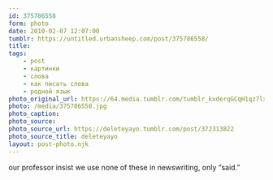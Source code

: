 ```yaml
---
id: 375786558
form: photo
date: 2010-02-07 12:07:00
tumblr: https://untitled.urbansheep.com/post/375786558/
title:
tags:
    - post
    - картинки
    - слова
    - как писать слова
    - родной язык
photo_original_url: https://64.media.tumblr.com/tumblr_kxderqGCqH1qz7lxdo1_1280.jpg
photo: /media/375786558.jpg
photo_caption: 
photo_source:
photo_source_url: https://deleteyayo.tumblr.com/post/372313822
photo_source_title: deleteyayo
layout: post-photo.njk
---
```


<p>our professor insist we use none of these in newswriting, only “said.”</p>
